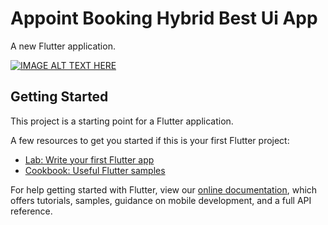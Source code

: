 # Appoint Booking Hybrid Best Ui App 

A new Flutter application.

[![IMAGE ALT TEXT HERE](https://i9.ytimg.com/vi/LQmeSU6_ES0/mq1.jpg?sqp=CODcpoAG&rs=AOn4CLBFskM6QZo-z215N4mzibN3dSlaMA)](https://www.youtube.com/embed/LQmeSU6_ES0?start=3)

## Getting Started

This project is a starting point for a Flutter application.

A few resources to get you started if this is your first Flutter project:

- [Lab: Write your first Flutter app](https://flutter.dev/docs/get-started/codelab)
- [Cookbook: Useful Flutter samples](https://flutter.dev/docs/cookbook)

For help getting started with Flutter, view our
[online documentation](https://flutter.dev/docs), which offers tutorials,
samples, guidance on mobile development, and a full API reference.

